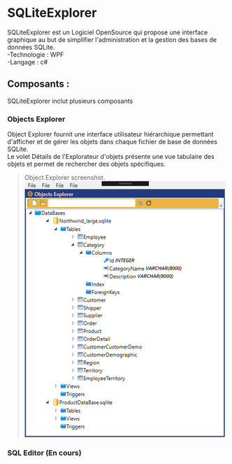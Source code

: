 # SQLiteExplorer 
SQLiteExplorer est un Logiciel OpenSource  qui propose une interface graphique au but de simplifier
l'administration et la gestion des bases de données SQLite.<br/>
-Technologie : WPF<br/>
-Langage : c#
## Composants :
SQLiteExplorer inclut plusieurs composants  
### Objects Explorer
Object Explorer fournit une interface utilisateur hiérarchique permettant d'afficher et de gérer les objets dans chaque fichier de base de données SQLite.<br/>
Le volet Détails de l'Explorateur d'objets présente une vue tabulaire des objets  et permet de rechercher des objets spécifiques. <br/>
> Object Explorer screenshot.
![](/ObjectExplorer.PNG)
### SQL Editor (En cours)
